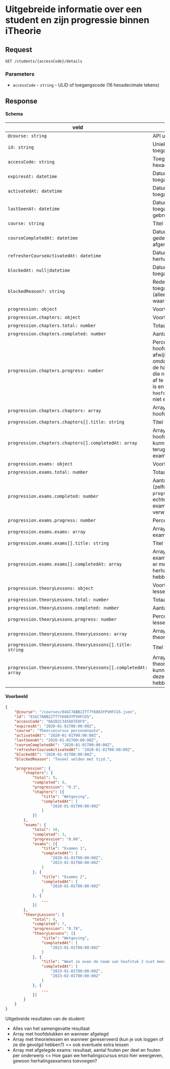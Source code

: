 # Uitgebreide informatie over een student en zijn progressie binnen iTheorie

## Request
```http
GET /students/{accessCode}/details
```

### Parameters
* `accessCode` - `string` - ULID of toegangscode (16 hexadecimale tekens)

## Response
#### Schema
| veld                                                           | beschrijving                                                                                                                                                                                                                                                                         |
|----------------------------------------------------------------|--------------------------------------------------------------------------------------------------------------------------------------------------------------------------------------------------------------------------------------------------------------------------------------|
| `@course: string`                                              | API url naar de cursus                                                                                                                                                                                                                                                               |
| `id: string`                                                   | Unieke identifier van de toegangscode (ULID)                                                                                                                                                                                                                                         |
| `accessCode: string`                                           | Toegangscode (16 hexadecimale tekens)                                                                                                                                                                                                                                                |
| `expiresAt: datetime`                                          | Datum waarop de toegangscode verloopt                                                                                                                                                                                                                                                |
| `activatedAt: datetime`                                        | Datum waarop de toegangscode is geactiveerd                                                                                                                                                                                                                                          |
| `lastSeenAt: datetime`                                         | Datum waarop de toegangscode voor het laatst is gebruikt                                                                                                                                                                                                                             |
| `course: string`                                               | Titel van de cursus                                                                                                                                                                                                                                                                  |
| `courseCompletedAt: datetime`                                  | Datum waarop het theorie gedeelte voor het eerst is afgerond                                                                                                                                                                                                                         |
| `refresherCourseActivatedAt: datetime`                         | Datum waarop de herhalingscursus is geactiveerd                                                                                                                                                                                                                                      |
| `blockedAt: null\|datetime`                                    | Datum waarop de toegangscode is geblokkeerd                                                                                                                                                                                                                                          |
| `blockedReason?: string`                                       | Reden waarom de toegangscode is geblokkeerd (alleen als `blockedAt` een waarde heeft)                                                                                                                                                                                                |
| `progression: object`                                          | Voortgang van de student                                                                                                                                                                                                                                                             |
| `progression.chapters: object`                                 | Voortgang van de hoofdstukken                                                                                                                                                                                                                                                        |
| `progression.chapters.total: number`                           | Totaal aantal hoofdstukken                                                                                                                                                                                                                                                           |
| `progression.chapters.completed: number`                       | Aantal afgeronde hoofdstukken                                                                                                                                                                                                                                                        |
| `progression.chapters.progress: number`                        | Percentage afgeronde hoofdstukken (deze kan afwijken van wat je verwacht omdat deze berekend word aan de hand van de verwachte tijd die nodig is om een hoofdstuk af te ronden en wat al afgerond is en niet simpel `hoofdstukken/totaal` aangezien niet elk hoofdstuk even lang is) |
| `progression.chapters.chapters: array`                         | Array met informatie over de hoofdstukken                                                                                                                                                                                                                                            |
| `progression.chapters.chapters[].title: string`                | Titel van het hoofdstuk                                                                                                                                                                                                                                                              |
| `progression.chapters.chapters[].completedAt: array`           | Array met datums waarop het hoofdstuk is afgerond (dit kunnen er meerdere zijn als ze terug gestuurd zijn vanuit een examen)                                                                                                                                                         |
| `progression.exams: object`                                    | Voortgang van de examens                                                                                                                                                                                                                                                             |
| `progression.exams.total: number`                              | Totaal aantal examens                                                                                                                                                                                                                                                                |
| `progression.exams.completed: number`                          | Aantal afgeronde examens (zelfde verhaal als bij `progression.chapters.progress`, echter momenteel hebben alle examens de zelfde verwachtingstijd)                                                                                                                                   |
| `progression.exams.progress: number`                           | Percentage afgeronde examens                                                                                                                                                                                                                                                         |
| `progression.exams.exams: array`                               | Array met informatie over de examens                                                                                                                                                                                                                                                 |
| `progression.exams.exams[].title: string`                      | Titel van het examen                                                                                                                                                                                                                                                                 |
| `progression.exams.exams[].completedAt: array`                 | Array met datums waarop het examen is afgerond (dit kunnen er meerdere zijn als ze de herhalings cursus geactiveerd hebben)                                                                                                                                                          |
| `progression.theoryLessons: object`                            | Voortgang van de theorie lessen                                                                                                                                                                                                                                                      |
| `progression.theoryLessons.total: number`                      | Totaal aantal theorie lessen                                                                                                                                                                                                                                                         |
| `progression.theoryLessons.completed: number`                  | Aantal afgeronde theorie lessen                                                                                                                                                                                                                                                      |
| `progression.theoryLessons.progress: number`                   | Percentage afgeronde theorie lessen                                                                                                                                                                                                                                                  |
| `progression.theoryLessons.theoryLessons: array`               | Array met informatie over de theorie lessen                                                                                                                                                                                                                                          |
| `progression.theoryLessons.theoryLessons[].title: string`      | Titel van de theorie les                                                                                                                                                                                                                                                             |
| `progression.theoryLessons.theoryLessons[].completedAt: array` | Array met datums waarop de theorie les is afgerond (dit kunnen er meerdere zijn als ze deze nogmaals gekocht hebben)                                                                                                                                                                 |

#### Voorbeeld
```json
{
    "@course": "/courses/04GC7ABB22TT7Y6883YPVHFCG5.json",
    "id": "01GC7ABB22TT7Y6883YPVHFCG5",
    "accessCode": "0A1B2C3456D7E8F9",
    "expiresAt": "2020-01-01T00:00:00Z",
    "course": "Theoriecursus personenauto",
    "activatedAt": "2020-01-01T00:00:00Z",
    "lastSeenAt": "2020-01-01T00:00:00Z",
    "courseCompletedAt": "2020-01-01T00:00:00Z",
    "refresherCourseActivatedAt": "2020-01-01T00:00:00Z",
    "blockedAt": "2020-01-01T00:00:00Z",
    "blockedReason": "Teveel velden met tijd.",

    "progression": {
        "chapters": {
            "total": 9,
            "completed": 9,
            "progression": "0.3",
            "chapters": [{
                "title": "Wetgeving",
                "completedAt": [
                    "2020-01-01T00:00:00Z"
                ]
            }]
        },
        "exams": {
            "total": 50,
            "completed": 3,
            "progression": "0.06",
            "exams": [{
                "title": "Examen 1",
                "completedAt": [
                    "2020-01-01T00:00:00Z",
                    "2023-01-01T00:00:00Z"
                ]
            }, {
                "title": "Examen 2",
                "completedAt": [
                    "2020-01-01T00:00:00Z"
                ]
            }, {
                ...
            }]
        }, 
        "theoryLessons": {
            "total": 9,
            "completed": 7,
            "progression": "0.78",
            "theoryLessons": [{
                "title": "Wetgeving",
                "completedAt": [
                    "2023-01-01T00:00:00Z"
                ]
            }, {
                "title": "Weet zo even de naam van hoofstuk 2 niet meer",
                "completedAt": [
                    "2023-01-01T00:00:00Z",
                    "2023-02-01T00:00:00Z"
                ]
            }, {
                ...
            }]
        }
    }
}
```

Uitgebreide resultaten van de student:
- Alles van het samengevatte resultaat
- Array met hoofdstukken en wanneer afgelegd
- Array met theorielessen en wanneer gereserveerd (kun je ook loggen of ze die
  gevolgd hebben?) <= ook eventuele extra lessen
- Array met afgelegde exams: resultaat, aantal fouten per deel en fouten per
  onderwerp <= Hoe gaan we herhalingscursus enzo hier weergeven, gewoon
  herhalingsexamens toevoegen?
